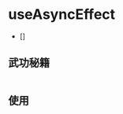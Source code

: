 <!--
 * @Author: HfWang
 * @Date: 2023-06-12 09:57:56
 * @LastEditors: HfWang
 * @LastEditTime: 2023-06-12 09:58:10
 * @FilePath: \code\hooks-analysis\hooks\ahooks\2-04-useAsyncEfffect.md
-->
# useAsyncEffect

>

- []

## 武功秘籍

```ts

```


## 使用
